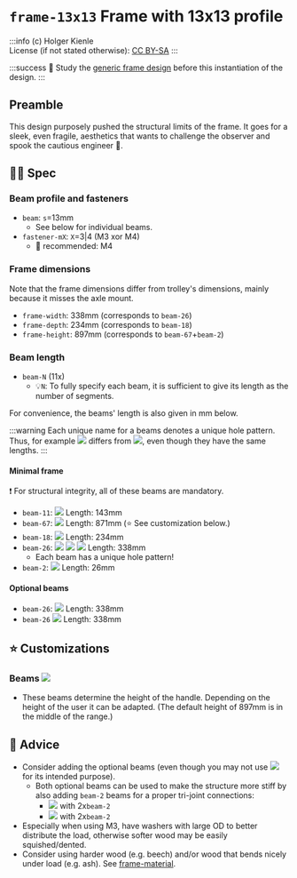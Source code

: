 # `frame-13x13` Frame with 13x13 profile
:::info
(c) Holger Kienle  
License (if not stated otherwise): [CC BY-SA](https://creativecommons.org/licenses/by-sa/4.0/)
:::

:::success
:book: Study the [generic frame design](/@kienle/frame-design) before this instantiation of the design.
:::

## Preamble
This design purposely pushed the structural limits of the frame. It goes for a sleek, even fragile, aesthetics that wants to challenge the observer and spook the cautious engineer :ghost:.

## :judge: Spec

### Beam profile and fasteners
- `beam`: `s`=13mm
    - See below for individual beams.
- `fastener-mX`: `X`=3|4 (M3 xor M4)
    - :owl: recommended: M4

### Frame dimensions

Note that the frame dimensions differ from trolley's dimensions, mainly because it misses the axle mount.

- `frame-width`: 338mm (corresponds to `beam-26`)
- `frame-depth`: 234mm (corresponds to `beam-18`)
- `frame-height`: 897mm (corresponds to `beam-67`+`beam-2`)

### Beam length
- `beam-N` (11x)
    - :bulb:`N`: To fully specify each beam, it is sufficient to give its length as the number of segments.

For convenience, the beams' length is also given in mm below.

:::warning
Each unique name for a beams denotes a unique hole pattern. Thus, for example ![](https://img.shields.io/badge/1x-handle-light.svg) differs from ![](https://img.shields.io/badge/1x-bag__support-lightblue.svg), even though they have the same lengths.
:::

#### Minimal frame

:exclamation: For structural integrity, all of these beams are mandatory.

- `beam-11`: ![](https://img.shields.io/badge/2x-leg--front-light.svg) Length: 143mm
- `beam-67`: ![](https://img.shields.io/badge/2x-leg--back-light.svg) Length: 871mm (:star: See customization below.)
- `beam-18`: ![](https://img.shields.io/badge/2x-platform--side-light.svg) Length: 234mm
- `beam-26`: ![](https://img.shields.io/badge/1x-platform--top--back-light.svg) ![](https://img.shields.io/badge/1x-platform--top--front-light.svg) ![](https://img.shields.io/badge/1x-handle-light.svg) Length: 338mm
    - Each beam has a unique hole pattern!
- `beam-2`: ![](https://img.shields.io/badge/2x-handle--joint-light.svg) Length: 26mm

#### Optional beams
- `beam-26`: ![](https://img.shields.io/badge/1x-platform--top--middle-lightblue.svg) Length: 338mm
- `beam-26` ![](https://img.shields.io/badge/1x-bag__support-lightblue.svg) Length: 338mm

## :star: Customizations

### Beams ![](https://img.shields.io/badge/2x-leg--back-light.svg)
- These beams determine the height of the handle. Depending on the height of the user it can be adapted. (The default height of 897mm is in the middle of the range.)

## :owl: Advice
- Consider adding the optional beams (even though you may not use ![](https://img.shields.io/badge/1x-bag__support-lightblue.svg) for its intended purpose).
    - Both optional beams can be used to make the structure more stiff by also adding `beam-2` beams for a proper tri-joint connections:
        - ![](https://img.shields.io/badge/1x-bag__support-lightblue.svg) with 2x`beam-2`
        - ![](https://img.shields.io/badge/1x-platform--top--middle-lightblue.svg) with 2x`beam-2`
- Especially when using M3, have washers with large OD to better distribute the load, otherwise softer wood may be easily squished/dented.
- Consider using harder wood (e.g. beech) and/or wood that bends nicely under load (e.g. ash). See [frame-material](/@hkienle/frame-material).

